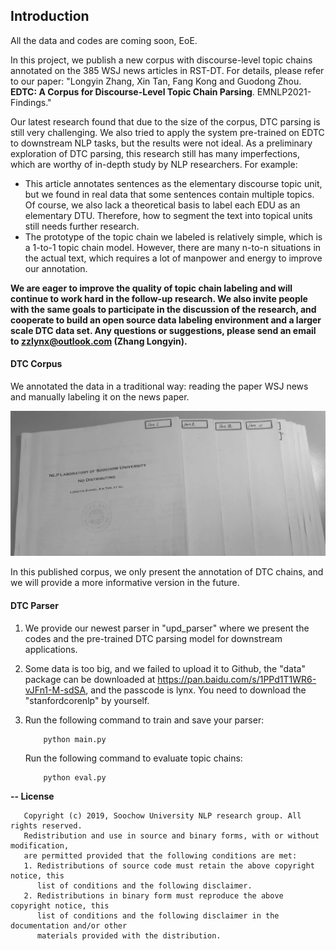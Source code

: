## Introduction

All the data and codes are coming soon, EoE.

In this project, we publish a new corpus with discourse-level topic chains annotated on the 385 WSJ news articles
in RST-DT. For details, please refer to our paper: "Longyin Zhang, Xin Tan, Fang Kong and Guodong Zhou. **EDTC: A Corpus for Discourse-Level Topic Chain Parsing**. EMNLP2021-Findings."

Our latest research found that due to the size of the corpus, DTC parsing is still very challenging. We also tried to apply the system pre-trained on EDTC to downstream NLP tasks, but the results were not ideal. As a preliminary exploration of DTC parsing, this research still has many imperfections, which are worthy of in-depth study by NLP researchers. For example:

* This article annotates sentences as the elementary discourse topic unit, but we found in real data that some sentences contain multiple topics. Of course, we also lack a theoretical basis to label each EDU as an elementary DTU. Therefore, how to segment the text into topical units still needs further research.
* The prototype of the topic chain we labeled is relatively simple, which is a 1-to-1 topic chain model. However, there are many n-to-n situations in the actual text, which requires a lot of manpower and energy to improve our annotation.

**We are eager to improve the quality of topic chain labeling and will continue to work hard in the follow-up research. We also invite people with the same goals to participate in the discussion of the research, and cooperate to build an open source data labeling environment and a larger scale DTC data set. Any questions or suggestions, please send an email to zzlynx@outlook.com (Zhang Longyin).**

#### DTC Corpus
We annotated the data in a traditional way: reading the paper WSJ news and manually labeling it on the news paper.

![image](https://github.com/NLP-Discourse-SoochowU/DTCP/blob/main/data/corpus/papers.jpg)

In this published corpus, we only present the annotation of DTC chains, and we will provide a more informative version in the future. 

#### DTC Parser

1. We provide our newest parser in "upd_parser" where we present the codes and the pre-trained DTC parsing model for downstream applications. 

2. Some data is too big, and we failed to upload it to Github, the "data" package can be downloaded at https://pan.baidu.com/s/1PPd1T1WR6-vJFn1-M-sdSA, and the passcode is lynx. You need to download the "stanfordcorenlp" by yourself.

3. Run the following command to train and save your parser:
   ```
       python main.py
   ```
   Run the following command to evaluate topic chains:
   ```
       python eval.py
   ```

<b>-- License</b>
```
   Copyright (c) 2019, Soochow University NLP research group. All rights reserved.
   Redistribution and use in source and binary forms, with or without modification,
   are permitted provided that the following conditions are met:
   1. Redistributions of source code must retain the above copyright notice, this
      list of conditions and the following disclaimer.
   2. Redistributions in binary form must reproduce the above copyright notice, this
      list of conditions and the following disclaimer in the documentation and/or other
      materials provided with the distribution.
```
